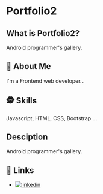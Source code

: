 # Portfolio2

## What is Portfolio2?
Android programmer's gallery.

## 🚀 About Me
I'm a Frontend web developer...

  
## 🕵️‍ Skills
Javascript, HTML, CSS, Bootstrap ...

## Desciption
Android programmer's gallery.

## 🔗 Links

- [![linkedin](https://img.shields.io/badge/linkedin-0A66C2?style=for-the-badge&logo=linkedin&logoColor=white)](https://www.linkedin.com/in/mohamed-ahmed-bb358b239/)

